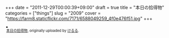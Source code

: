 +++
date = "2011-12-29T00:00:39+09:00"
draft = true
title = "本日の拾得物"
categories = ["things"]
slug = "2009"
cover = "https://farm8.staticflickr.com/7171/6588049259_4f0e476f51.jpg"
+++

<div style="text-align: left; padding: 3px;">
<a href="https://www.flickr.com/photos/keruru/6588049259/" title="photo sharing"><img src="https://farm8.staticflickr.com/7171/6588049259_4f0e476f51.jpg" style="border: solid 2px #000000;" alt="" /></a>
<br />
<span style="font-size: 0.8em; margin-top: 0px;"><a href="https://www.flickr.com/photos/keruru/6588049259/">本日の拾得物</a>, originally uploaded by <a href="https://www.flickr.com/photos/keruru/">けるる</a>.</span>
</div>
<p>

</p>
